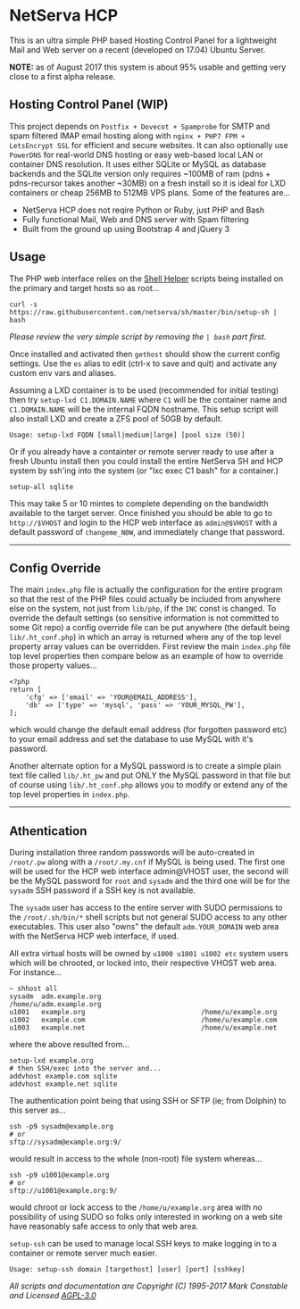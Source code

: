 # NetServa HCP

This is an ultra simple PHP based Hosting Control Panel for a lightweight
Mail and Web server on a recent (developed on 17.04) Ubuntu Server.

**NOTE:** as of August 2017 this system is about 95% usable and getting
very close to a first alpha release.

## Hosting Control Panel (WIP)

This project depends on `Postfix + Dovecot + Spamprobe` for SMTP and spam
filtered IMAP email hosting along with `nginx + PHP7 FPM + LetsEncrypt SSL`
for efficient and secure websites. It can also optionally use `PowerDNS`
for real-world DNS hosting or easy web-based local LAN or container DNS
resolution. It uses either SQLite or MySQL as database backends and the
SQLite version only requires ~100MB of ram (pdns + pdns-recursor takes
another ~30MB) on a fresh install so it is ideal for LXD containers or
cheap 256MB to 512MB VPS plans. Some of the features are...

- NetServa HCP does not reqire Python or Ruby, just PHP and Bash
- Fully functional Mail, Web and DNS server with Spam filtering
- Built from the ground up using Bootstrap 4 and jQuery 3

## Usage

The PHP web interface relies on the [Shell Helper] scripts being installed
on the primary and target hosts so as root...

    curl -s https://raw.githubusercontent.com/netserva/sh/master/bin/setup-sh | bash

_Please review the very simple script by removing the `| bash` part first._

Once installed and activated then `gethost` should show the current config
settings. Use the `es` alias to edit (ctrl-x to save and quit) and activate
any custom env vars and aliases.

Assuming a LXD container is to be used (recommended for initial testing)
then try `setup-lxd C1.DOMAIN.NAME` where `C1` will be the container
name and `C1.DOMAIN.NAME` will be the internal FQDN hostname. This setup
script will also install LXD and create a ZFS pool of 50GB by default.

    Usage: setup-lxd FQDN [small|medium|large] [pool size (50)]

Or if you already have a containter or remote server ready to use after
a fresh Ubuntu install then you could install the entire NetServa SH
and HCP system by ssh'ing into the system (or "lxc exec C1 bash" for
a container.)

    setup-all sqlite

This may take 5 or 10 mintes to complete depending on the bandwidth
available to the target server. Once finished you should be able to go
to `http://$VHOST` and login to the HCP web interface as `admin@$VHOST`
with a default password of `changeme_N0W`, and immediately change that
password.

---

## Config Override

The main `index.php` file is actually the configuration for the entire
program so that the rest of the PHP files could actually be included from
anywhere else on the system, not just from `lib/php`, if the `INC` const
is changed. To override the default settings (so sensitive information
is not committed to some Git repo) a config override file can be put
anywhere (the default being `lib/.ht_conf.php`) in which an array is
returned where any of the top level property array values can be overridden.
First review the main `index.php` file top level properties then compare
below as an example of how to override those property values...

    <?php
    return [
        'cfg' => ['email' => 'YOUR@EMAIL_ADDRESS'],
        'db' => ['type' => 'mysql', 'pass' => 'YOUR_MYSQL_PW'],
    ];

which would change the default email address (for forgotten password etc)
to your email address and set the database to use MySQL with it's password.

Another alternate option for a MySQL password is to create a simple plain
text file called `lib/.ht_pw` and put ONLY the MySQL password in that file
but of course using `lib/.ht_conf.php` allows you to modify or extend any
of the top level properties in `index.php`.

---

## Athentication

During installation three random passwords will be auto-created in `/root/.pw`
along with a `/root/.my.cnf` if MySQL is being used. The first one will be
used for the HCP web interface admin@VHOST user, the second will be the MySQL
password for `root` and `sysadm` and the third one will be for the `sysadm`
SSH password if a SSH key is not available.

The `sysadm` user has access to the entire server with SUDO permissions to
the `/root/.sh/bin/*` shell scripts but not general SUDO access to any other
executables. This user also "owns" the default `adm.YOUR_DOMAIN` web area
with the NetServa HCP web interface, if used.

All extra virtual hosts will be owned by `u1000 u1001 u1002 etc` system users
which will be chrooted, or locked into, their respective VHOST web area. For
instance...

    ~ shhost all
    sysadm  adm.example.org                         /home/u/adm.example.org
    u1001   example.org                             /home/u/example.org
    u1002   example.com                             /home/u/example.com
    u1003   example.net                             /home/u/example.net

where the above resulted from...

    setup-lxd example.org
    # then SSH/exec into the server and...
    addvhost example.com sqlite
    addvhost example.net sqlite

The authentication point being that using SSH or SFTP (ie; from Dolphin) to
this server as...

    ssh -p9 sysadm@example.org
    # or
    sftp://sysadm@example.org:9/

would result in access to the whole (non-root) file system whereas...

    ssh -p9 u1001@example.org
    # or
    sftp://u1001@example.org:9/

would chroot or lock access to the `/home/u/example.org` area with no
possibility of using SUDO so folks only interested in working on a web site
have reasonably safe access to only that web area.

`setup-ssh` can be used to manage local SSH keys to make logging in to a
container or remote server much easier.

    Usage: setup-ssh domain [targethost] [user] [port] [sshkey]


_All scripts and documentation are Copyright (C) 1995-2017 Mark Constable
and Licensed [AGPL-3.0]_

[Shell Helper]: https://github.com/netserva/sh
[AGPL-3.0]: http://www.gnu.org/licenses/agpl-3.0.html
